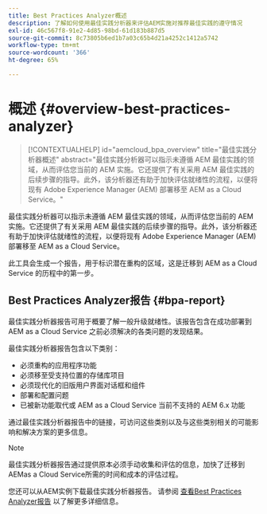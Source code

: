 ```yaml
---
title: Best Practices Analyzer概述
description: 了解如何使用最佳实践分析器来评估AEM实施对推荐最佳实践的遵守情况
exl-id: 46c567f8-91e2-4d85-98bd-61d183b887d5
source-git-commit: 8c73805b6ed1b7a03c65b4d21a4252c1412a5742
workflow-type: tm+mt
source-wordcount: '366'
ht-degree: 65%

---
```


# 概述 {#overview-best-practices-analyzer}

>[!CONTEXTUALHELP]
>id="aemcloud_bpa_overview"
>title="最佳实践分析器概述"
>abstract="最佳实践分析器可以指示未遵循 AEM 最佳实践的领域，从而评估您当前的 AEM 实施。它还提供了有关采用 AEM 最佳实践的后续步骤的指导。此外，该分析器还有助于加快评估就绪性的流程，以便将现有 Adobe Experience Manager (AEM) 部署移至 AEM as a Cloud Service。"

最佳实践分析器可以指示未遵循 AEM 最佳实践的领域，从而评估您当前的 AEM 实施。它还提供了有关采用 AEM 最佳实践的后续步骤的指导。此外，该分析器还有助于加快评估就绪性的流程，以便将现有 Adobe Experience Manager (AEM) 部署移至 AEM as a Cloud Service。

此工具会生成一个报告，用于标识潜在重构的区域，这是迁移到 AEM as a Cloud Service 的历程中的第一步。

## Best Practices Analyzer报告 {#bpa-report}

最佳实践分析器报告可用于概要了解一般升级就绪性。该报告包含在成功部署到 AEM as a Cloud Service 之前必须解决的各类问题的发现结果。

最佳实践分析器报告包含以下类别：

* 必须重构的应用程序功能
* 必须移至受支持位置的存储库项目
* 必须现代化的旧版用户界面对话框和组件
* 部署和配置问题
* 已被新功能取代或 AEM as a Cloud Service 当前不支持的 AEM 6.x 功能

通过最佳实践分析器报告中的链接，可访问这些类别以及与这些类别相关的可能影响和解决方案的更多信息。

>[!NOTE]
>最佳实践分析器报告通过提供原本必须手动收集和评估的信息，加快了迁移到AEMas a Cloud Service所需的时间和成本的评估过程。

您还可以从AEM实例下载最佳实践分析器报告。 请参阅 [查看Best Practices Analyzer报告](/help/journey-migration/best-practices-analyzer/using-best-practices-analyzer.md#viewing-report) 以了解更多详细信息。
